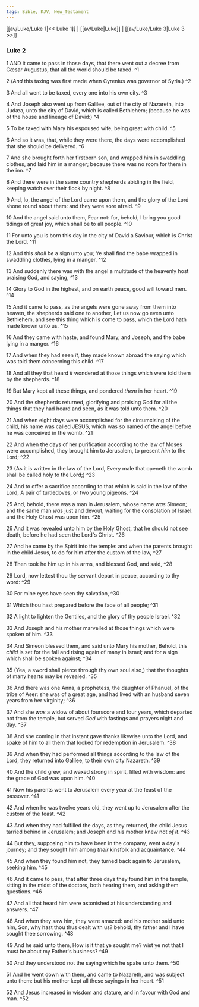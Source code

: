 ```yaml
---
tags: Bible, KJV, New_Testament
---
```


[[av/Luke/Luke 1|<< Luke 1]] | [[av/Luke|Luke]] | [[av/Luke/Luke 3|Luke 3 >>]]

### Luke 2

1 AND it came to pass in those days, that there went out a decree from Cæsar Augustus, that all the world should be taxed. ^1

2 (_And_ this taxing was first made when Cyrenius was governor of Syria.) ^2

3 And all went to be taxed, every one into his own city. ^3

4 And Joseph also went up from Galilee, out of the city of Nazareth, into Judæa, unto the city of David, which is called Bethlehem; (because he was of the house and lineage of David:) ^4

5 To be taxed with Mary his espoused wife, being great with child. ^5

6 And so it was, that, while they were there, the days were accomplished that she should be delivered. ^6

7 And she brought forth her firstborn son, and wrapped him in swaddling clothes, and laid him in a manger; because there was no room for them in the inn. ^7

8 And there were in the same country shepherds abiding in the field, keeping watch over their flock by night. ^8

9 And, lo, the angel of the Lord came upon them, and the glory of the Lord shone round about them: and they were sore afraid. ^9

10 And the angel said unto them, Fear not: for, behold, I bring you good tidings of great joy, which shall be to all people. ^10

11 For unto you is born this day in the city of David a Saviour, which is Christ the Lord. ^11

12 And this _shall_ _be_ a sign unto you; Ye shall find the babe wrapped in swaddling clothes, lying in a manger. ^12

13 And suddenly there was with the angel a multitude of the heavenly host praising God, and saying, ^13

14 Glory to God in the highest, and on earth peace, good will toward men. ^14

15 And it came to pass, as the angels were gone away from them into heaven, the shepherds said one to another, Let us now go even unto Bethlehem, and see this thing which is come to pass, which the Lord hath made known unto us. ^15

16 And they came with haste, and found Mary, and Joseph, and the babe lying in a manger. ^16

17 And when they had seen _it_, they made known abroad the saying which was told them concerning this child. ^17

18 And all they that heard _it_ wondered at those things which were told them by the shepherds. ^18

19 But Mary kept all these things, and pondered _them_ in her heart. ^19

20 And the shepherds returned, glorifying and praising God for all the things that they had heard and seen, as it was told unto them. ^20

21 And when eight days were accomplished for the circumcising of the child, his name was called JESUS, which was so named of the angel before he was conceived in the womb. ^21

22 And when the days of her purification according to the law of Moses were accomplished, they brought him to Jerusalem, to present _him_ to the Lord; ^22

23 (As it is written in the law of the Lord, Every male that openeth the womb shall be called holy to the Lord;) ^23

24 And to offer a sacrifice according to that which is said in the law of the Lord, A pair of turtledoves, or two young pigeons. ^24

25 And, behold, there was a man in Jerusalem, whose name _was_ Simeon; and the same man _was_ just and devout, waiting for the consolation of Israel: and the Holy Ghost was upon him. ^25

26 And it was revealed unto him by the Holy Ghost, that he should not see death, before he had seen the Lord's Christ. ^26

27 And he came by the Spirit into the temple: and when the parents brought in the child Jesus, to do for him after the custom of the law, ^27

28 Then took he him up in his arms, and blessed God, and said, ^28

29 Lord, now lettest thou thy servant depart in peace, according to thy word: ^29

30 For mine eyes have seen thy salvation, ^30

31 Which thou hast prepared before the face of all people; ^31

32 A light to lighten the Gentiles, and the glory of thy people Israel. ^32

33 And Joseph and his mother marvelled at those things which were spoken of him. ^33

34 And Simeon blessed them, and said unto Mary his mother, Behold, this _child_ is set for the fall and rising again of many in Israel; and for a sign which shall be spoken against; ^34

35 (Yea, a sword shall pierce through thy own soul also,) that the thoughts of many hearts may be revealed. ^35

36 And there was one Anna, a prophetess, the daughter of Phanuel, of the tribe of Aser: she was of a great age, and had lived with an husband seven years from her virginity; ^36

37 And she _was_ a widow of about fourscore and four years, which departed not from the temple, but served _God_ with fastings and prayers night and day. ^37

38 And she coming in that instant gave thanks likewise unto the Lord, and spake of him to all them that looked for redemption in Jerusalem. ^38

39 And when they had performed all things according to the law of the Lord, they returned into Galilee, to their own city Nazareth. ^39

40 And the child grew, and waxed strong in spirit, filled with wisdom: and the grace of God was upon him. ^40

41 Now his parents went to Jerusalem every year at the feast of the passover. ^41

42 And when he was twelve years old, they went up to Jerusalem after the custom of the feast. ^42

43 And when they had fulfilled the days, as they returned, the child Jesus tarried behind in Jerusalem; and Joseph and his mother knew not _of_ _it_. ^43

44 But they, supposing him to have been in the company, went a day's journey; and they sought him among _their_ kinsfolk and acquaintance. ^44

45 And when they found him not, they turned back again to Jerusalem, seeking him. ^45

46 And it came to pass, that after three days they found him in the temple, sitting in the midst of the doctors, both hearing them, and asking them questions. ^46

47 And all that heard him were astonished at his understanding and answers. ^47

48 And when they saw him, they were amazed: and his mother said unto him, Son, why hast thou thus dealt with us? behold, thy father and I have sought thee sorrowing. ^48

49 And he said unto them, How is it that ye sought me? wist ye not that I must be about my Father's business? ^49

50 And they understood not the saying which he spake unto them. ^50

51 And he went down with them, and came to Nazareth, and was subject unto them: but his mother kept all these sayings in her heart. ^51

52 And Jesus increased in wisdom and stature, and in favour with God and man. ^52
